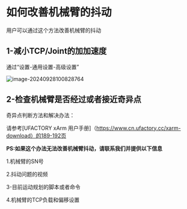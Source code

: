 # 如何改善机械臂的抖动

用户可以通过这个方法改善机械臂的抖动

## 1-减小TCP/Joint的加加速度

通过“设置-通用设置-高级设置”



![image-20240928100828764](F:\E盘\工作资料\Hardware\抖动.png)

## 2-检查机械臂是否经过或者接近奇异点

奇异点判断方法和解决办法：

请参考[UFACTORY xArm 用户手册]（https://www.cn.ufactory.cc/xarm-download）的189-192页

**PS:如果这个办法无法改善机械臂抖动，请联系我们并提供以下信息**

1.机械臂的SN号

2.抖动问题的视频

3-目前运动规划的脚本或者命令

4.机械臂的TCP负载和偏移设置